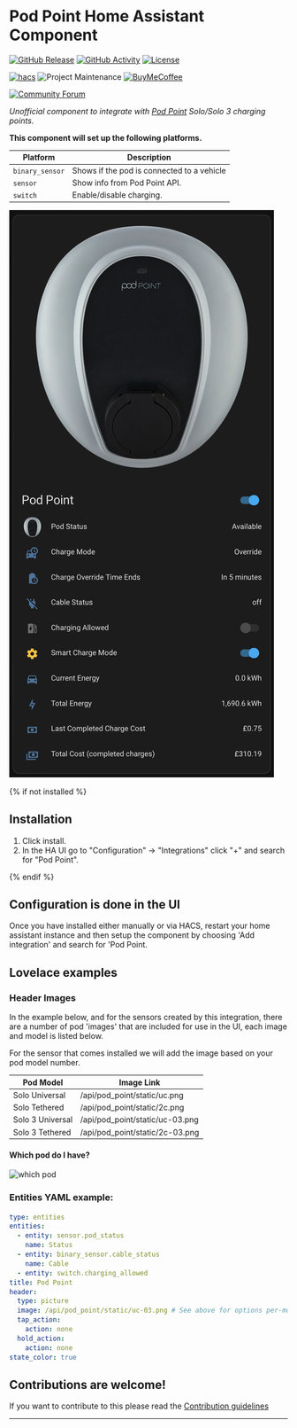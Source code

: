 # Pod Point Home Assistant Component

[![GitHub Release][releases-shield]][releases]
[![GitHub Activity][commits-shield]][commits]
[![License][license-shield]](LICENSE)

[![hacs][hacsbadge]][hacs]
![Project Maintenance][maintenance-shield]
[![BuyMeCoffee][buymecoffeebadge]][buymecoffee]

[![Community Forum][forum-shield]][forum]

_Unofficial component to integrate with [Pod Point][pod_point_web] Solo/Solo 3 charging points._

**This component will set up the following platforms.**

Platform | Description
-- | --
`binary_sensor` | Shows if the pod is connected to a vehicle
`sensor` | Show info from Pod Point API.
`switch` | Enable/disable  charging.

![example][exampleimg]

{% if not installed %}
## Installation

1. Click install.
1. In the HA UI go to "Configuration" -> "Integrations" click "+" and search for "Pod Point".

{% endif %}

## Configuration is done in the UI

Once you have installed either manually or via HACS, restart your home assistant instance and then setup the component by choosing 'Add integration' and search for 'Pod Point.

## Lovelace examples

### Header Images

In the example below, and for the sensors created by this integration, there are a number of pod 'images' that are included for use in the UI, each image and model is listed below.

For the sensor that comes installed we will add the image based on your pod model number.

Pod Model | Image Link
--- | ---
Solo Universal | /api/pod_point/static/uc.png
Solo Tethered | /api/pod_point/static/2c.png
Solo 3 Universal | /api/pod_point/static/uc-03.png
Solo 3 Tethered | /api/pod_point/static/2c-03.png

#### Which pod do I have?

![which pod][whichpodimg]

### Entities YAML example:

```yaml
type: entities
entities:
  - entity: sensor.pod_status
    name: Status
  - entity: binary_sensor.cable_status
    name: Cable
  - entity: switch.charging_allowed
title: Pod Point
header:
  type: picture
  image: /api/pod_point/static/uc-03.png # See above for options per-model
  tap_action:
    action: none
  hold_action:
    action: none
state_color: true
```

## Contributions are welcome!

If you want to contribute to this please read the [Contribution guidelines](CONTRIBUTING.md)

***

[pod_point_web]: https://pod-point.com
[pod_point]: https://github.com/mattrayner/pod-point-home-assistant-component
[buymecoffee]: https://www.buymeacoffee.com/mattrayner
[buymecoffeebadge]: https://img.shields.io/badge/buy%20me%20a%20coffee-donate-yellow.svg?style=for-the-badge
[commits-shield]: https://img.shields.io/github/commit-activity/y/mattrayner/pod-point-home-assistant-component.svg?style=for-the-badge
[commits]: https://github.com/mattrayner/pod-point-home-assistant-component/commits/master
[hacs]: https://github.com/custom-components/hacs
[hacsbadge]: https://img.shields.io/badge/HACS-Default-orange.svg?style=for-the-badge
[exampleimg]: https://github.com/mattrayner/pod-point-home-assistant-component/raw/ef2c39788cdcd85d08a9adab1c06d74c51d38993/example.png
[whichpodimg]: https://github.com/mattrayner/pod-point-home-assistant-component/raw/ef2c39788cdcd85d08a9adab1c06d74c51d38993/which_pod.png
[forum-shield]: https://img.shields.io/badge/community-forum-brightgreen.svg?style=for-the-badge
[forum]: https://community.home-assistant.io/
[license-shield]: https://img.shields.io/github/license/mattrayner/pod-point-home-assistant-component.svg?style=for-the-badge
[maintenance-shield]: https://img.shields.io/badge/maintainer-Matt%20Rayner-blue.svg?style=for-the-badge
[releases-shield]: https://img.shields.io/github/release/mattrayner/pod-point-home-assistant-component.svg?style=for-the-badge
[releases]: https://github.com/mattrayner/pod-point-home-assistant-component/releases
[hacs-add-repo]: https://hacs.xyz/docs/faq/custom_repositories
